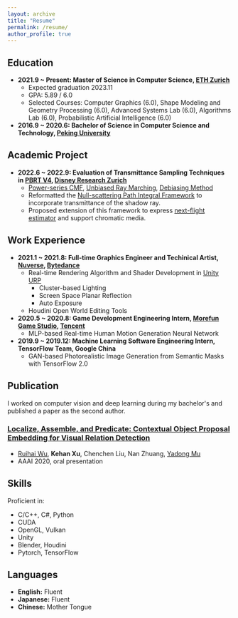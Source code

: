 ```yaml
---
layout: archive
title: "Resume"
permalink: /resume/
author_profile: true
---
```


Education
------
- **2021.9 ~ Present: Master of Science in Computer Science, [ETH Zurich](https://inf.ethz.ch)**
    - Expected graduation 2023.11
    - GPA: 5.89 / 6.0
    - Selected Courses: Computer Graphics (6.0), Shape Modeling and Geometry Processing (6.0), Advanced Systems Lab (6.0), Algorithms Lab (6.0), Probabilistic Artificial Intelligence (6.0)
- **2016.9 ~ 2020.6: Bachelor of Science in Computer Science and Technology, [Peking University](https://english.pku.edu.cn)**

Academic Project
------
- **2022.6 ~ 2022.9: Evaluation of Transmittance Sampling Techniques in [PBRT V4](https://github.com/mmp/pbrt-v4), [Disney Research Zurich](https://studios.disneyresearch.com)**
    - [Power-series CMF](https://cs.dartmouth.edu/wjarosz/publications/georgiev19integral.html), [Unbiased Ray Marching](https://research.nvidia.com/publication/2021-06_unbiased-ray-marching-transmittance-estimator), [Debiasing Method](https://cs.dartmouth.edu/~wjarosz/publications/misso22unbiased.html)
    - Reformatted the [Null-scattering Path Integral Framework](https://cs.dartmouth.edu/wjarosz/publications/miller19null.html) to incorporate transmittance of the shadow ray.
    - Proposed extension of this framework to express [next-flight estimator](https://jannovak.info/publications/SDTracking/SDTracking.pdf) and support chromatic media.


Work Experience
------
- **2021.1 ~ 2021.8: Full-time Graphics Engineer and Techinical Artist, [Nuverse](https://www.nvsgames.com/sg), [Bytedance](https://www.bytedance.com/en/)**
    - Real-time Rendering Algorithm and Shader Development in [Unity URP](https://docs.unity3d.com/Packages/com.unity.render-pipelines.universal@16.0/manual/index.html)
        - Cluster-based Lighting
        - Screen Space Planar Reflection
        - Auto Exposure
    - Houdini Open World Editing Tools
- **2020.5 ~ 2020.8: Game Development Engineering Intern, [Morefun Game Studio](https://www.youtube.com/@MOREFUN_STUDIOS/about), [Tencent](https://www.tencent.com/en-us/)**
    - MLP-based Real-time Human Motion Generation Neural Network
- **2019.9 ~ 2019.12: Machine Learning Software Engineering Intern, TensorFlow Team, Google China**
    - GAN-based Photorealistic Image Generation from Semantic Masks with TensorFlow 2.0

Publication
------
I worked on computer vision and deep learning during my bachelor's and published a paper as the second author.
### [Localize, Assemble, and Predicate: Contextual Object Proposal Embedding for Visual Relation Detection](https://ojs.aaai.org//index.php/AAAI/article/view/6913)

- [Ruihai Wu](https://warshallrho.github.io/), **Kehan Xu**, Chenchen Liu, Nan Zhuang, [Yadong Mu](http://www.muyadong.com)
- AAAI 2020, oral presentation

Skills
------
Proficient in:
- C/C++, C#, Python
- CUDA
- OpenGL, Vulkan
- Unity
- Blender, Houdini
- Pytorch, TensorFlow

Languages
------
- **English:** Fluent
- **Japanese:** Fluent
- **Chinese:** Mother Tongue